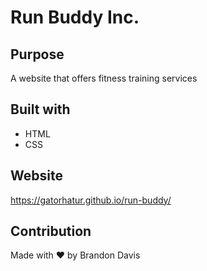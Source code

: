 # Run Buddy Inc.

## Purpose
A website that offers fitness training services

## Built with
* HTML
* CSS

## Website
https://gatorhatur.github.io/run-buddy/


## Contribution
Made with ❤️ by Brandon Davis
